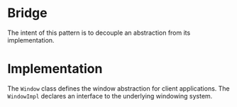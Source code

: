 # Bridge

The intent of this pattern is to decouple an abstraction from its implementation.

# Implementation

The `Window` class defines the window abstraction for client applications. The `WindowImpl` declares an interface to the underlying windowing system.
